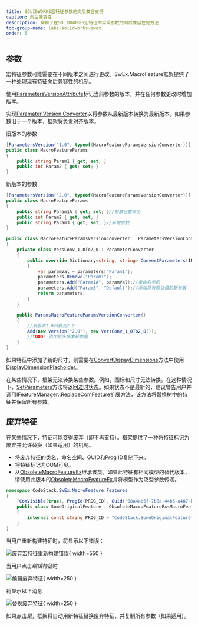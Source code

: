 ```yaml
---
title: SOLIDWORKS宏特征参数的向后兼容支持
caption: 向后兼容性
description: 解释了在SOLIDWORKS宏特征中实现参数的向后兼容性的方法
toc-group-name: labs-solidworks-swex
order: 5
---
```

## 参数

宏特征参数可能需要在不同版本之间进行更改。SwEx.MacroFeature框架提供了一种处理现有特征向后兼容性的机制。

使用[ParametersVersionAttribute](https://docs.codestack.net/swex/macro-feature/html/T_CodeStack_SwEx_MacroFeature_Attributes_ParametersVersionAttribute.htm)标记当前参数的版本，并在任何参数更改时增加版本。

实现[Paramater Version Converter](https://docs.codestack.net/swex/macro-feature/html/T_CodeStack_SwEx_MacroFeature_Base_IParametersVersionConverter.htm)以将参数从最新版本转换为最新版本。如果参数旧于一个版本，框架将负责对齐版本。

旧版本的参数
~~~ cs
[ParametersVersion("1.0", typeof(MacroFeatureParamsVersionConverter))]
public class MacroFeatureParams
{
    public string Param1 { get; set; }
    public int Param2 { get; set; }
}
~~~

新版本的参数

~~~ cs
[ParametersVersion("2.0", typeof(MacroFeatureParamsVersionConverter))]
public class MacroFeatureParams
{
    public string Param1A { get; set; }//参数已重命名
    public int Param2 { get; set; }
    public string Param3 { get; set; }//新增参数
}

public class MacroFeatureParamsVersionConverter : ParametersVersionConverter
{
    private class VersConv_1_0To2_0 : ParameterConverter
    {
        public override Dictionary<string, string> ConvertParameters(IModelDoc2 model, IFeature feat, Dictionary<string, string> parameters)
        {
            var paramVal = parameters["Param1"];
            parameters.Remove("Param1");
            parameters.Add("Param1A", paramVal);//重命名参数
            parameters.Add("Param3", "Default");//添加具有默认值的新参数
            return parameters;
        }
    }

    public ParamsMacroFeatureParamsVersionConverter()
    {
        //从版本1.0转换到2.0
        Add(new Version("2.0"), new VersConv_1_0To2_0());
        //TODO: 添加更多版本转换器
    }
}
~~~

如果特征中添加了新的尺寸，则需要在[ConvertDispayDimensions](https://docs.codestack.net/swex/macro-feature/html/M_CodeStack_SwEx_MacroFeature_Base_IParameterConverter_ConvertDisplayDimensions.htm)方法中使用[DisplayDimensionPlacholder](https://docs.codestack.net/swex/macro-feature/html/T_CodeStack_SwEx_MacroFeature_Placeholders_DisplayDimensionPlaceholder.htm)。

在某些情况下，框架无法转换某些参数。例如，图标和尺寸无法转换。在这种情况下，[SetParameters](https://docs.codestack.net/swex/macro-feature/html/M_CodeStack_SwEx_MacroFeature_MacroFeatureEx_1_SetParameters_1.htm)方法将返回[过时状态](https://docs.codestack.net/swex/macro-feature/html/T_CodeStack_SwEx_MacroFeature_Base_MacroFeatureOutdateState_e.htm)。如果状态不是最新的，建议警告用户并调用[IFeatureManager::ReplaceComFeature](https://docs.codestack.net/swex/macro-feature/html/M_SolidWorks_Interop_sldworks_FeatureManagerEx_ReplaceComFeature__1.htm)扩展方法，该方法将替换树中的特征并保留所有参数。

## 废弃特征

在某些情况下，特征可能变得废弃（即不再支持）。框架提供了一种将特征标记为废弃并允许替换（如果适用）的机制。

* 将废弃特征的类名、命名空间、GUID和Prog ID复制下来。
* 将特征标记为COM可见。
* 从[ObsoleteMacroFeatureEx](https://docs.codestack.net/swex/macro-feature/html/T_CodeStack_SwEx_MacroFeature_Core_ObsoleteMacroFeatureEx.htm)继承该类。如果此特征有相同模型的替代版本，请使用此版本的[ObsoleteMacroFeatureEx](https://docs.codestack.net/swex/macro-feature/html/T_CodeStack_SwEx_MacroFeature_Core_ObsoleteMacroFeatureEx_1.htm)并将模型作为泛型参数传递。

~~~ cs
namespace CodeStack.SwEx.MacroFeature.Features
{
    [ComVisible(true), ProgId(PROG_ID), Guid("08a4ab5f-7b8a-44b5-a487-b44026a02c2b")]
    public class SomeOriginalFeature : ObsoleteMacroFeatureEx<MacroFeatureModel>
    {
        internal const string PROG_ID = "CodeStack.SomeOriginalFeature";
    }
}
~~~

当用户重新构建特征时，将显示以下错误：

![废弃宏特征重新构建错误](obsolete-macro-feature-rebuild-error.png){ width=550 }

当用户点击*编辑特征*时

![编辑废弃特征](replace-obsolete-macro-feature.png){ width=250 }

将显示以下消息

![替换废弃特征](replace-obsolete-feature-message.png){ width=250 }

如果点击*是*，框架将自动用新特征替换废弃特征，并复制所有参数（如果适用）。